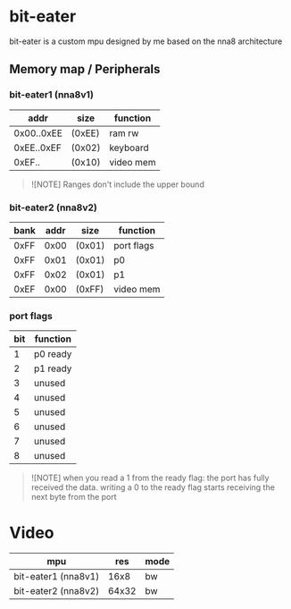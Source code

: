# bit-eater
bit-eater is a custom mpu designed by me based on the nna8 architecture


## Memory map / Peripherals

### bit-eater1 (nna8v1)

| addr       | size   | function  |
|------------|--------|-----------|
| 0x00..0xEE | (0xEE) | ram rw    |
| 0xEE..0xEF | (0x02) | keyboard  |
| 0xEF..     | (0x10) | video mem |

> ![NOTE]
> Ranges don't include the upper bound
>

### bit-eater2 (nna8v2)

| bank | addr | size   | function   |
|------|------|--------|------------|
| 0xFF | 0x00 | (0x01) | port flags |
| 0xFF | 0x01 | (0x01) | p0         |
| 0xFF | 0x02 | (0x01) | p1         |
| 0xEF | 0x00 | (0xFF) | video mem  |

### port flags
| bit | function |
|-----|----------|
| 1   | p0 ready |
| 2   | p1 ready |
| 3   | unused   |
| 4   | unused   |
| 5   | unused   |
| 6   | unused   |
| 7   | unused   |
| 8   | unused   |

> ![NOTE]
> when you read a 1 from the ready flag: the port has fully received the data.
> writing a 0 to the ready flag starts receiving the next byte from the port
>

# Video
| mpu                 | res   | mode |
|---------------------|-------|------|
| bit-eater1 (nna8v1) | 16x8  | bw   |
| bit-eater2 (nna8v2) | 64x32 | bw   |
